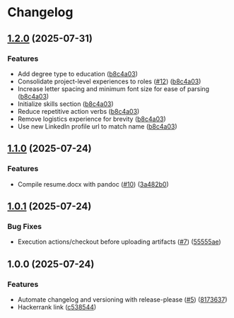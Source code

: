 # Changelog

## [1.2.0](https://github.com/aglorei/Awesome-CV/compare/v1.1.0...v1.2.0) (2025-07-31)


### Features

* Add degree type to education ([b8c4a03](https://github.com/aglorei/Awesome-CV/commit/b8c4a0313c38fc456597e17f796cb9a77c8374de))
* Consolidate project-level experiences to roles ([#12](https://github.com/aglorei/Awesome-CV/issues/12)) ([b8c4a03](https://github.com/aglorei/Awesome-CV/commit/b8c4a0313c38fc456597e17f796cb9a77c8374de))
* Increase letter spacing and minimum font size for ease of parsing ([b8c4a03](https://github.com/aglorei/Awesome-CV/commit/b8c4a0313c38fc456597e17f796cb9a77c8374de))
* Initialize skills section ([b8c4a03](https://github.com/aglorei/Awesome-CV/commit/b8c4a0313c38fc456597e17f796cb9a77c8374de))
* Reduce repetitive action verbs ([b8c4a03](https://github.com/aglorei/Awesome-CV/commit/b8c4a0313c38fc456597e17f796cb9a77c8374de))
* Remove logistics experience for brevity ([b8c4a03](https://github.com/aglorei/Awesome-CV/commit/b8c4a0313c38fc456597e17f796cb9a77c8374de))
* Use new LinkedIn profile url to match name ([b8c4a03](https://github.com/aglorei/Awesome-CV/commit/b8c4a0313c38fc456597e17f796cb9a77c8374de))

## [1.1.0](https://github.com/aglorei/Awesome-CV/compare/v1.0.1...v1.1.0) (2025-07-24)


### Features

* Compile resume.docx with pandoc ([#10](https://github.com/aglorei/Awesome-CV/issues/10)) ([3a482b0](https://github.com/aglorei/Awesome-CV/commit/3a482b0c1d22428fa751f821c1c275470e6bf057))

## [1.0.1](https://github.com/aglorei/Awesome-CV/compare/v1.0.0...v1.0.1) (2025-07-24)


### Bug Fixes

* Execution actions/checkout before uploading artifacts ([#7](https://github.com/aglorei/Awesome-CV/issues/7)) ([55555ae](https://github.com/aglorei/Awesome-CV/commit/55555ae14db5daa77dd6cb4896ed16cc0666f595))

## 1.0.0 (2025-07-24)


### Features

* Automate changelog and versioning with release-please ([#5](https://github.com/aglorei/Awesome-CV/issues/5)) ([8173637](https://github.com/aglorei/Awesome-CV/commit/81736377d7f423b8303323eec6b50fca77a02a8a))
* Hackerrank link ([c538544](https://github.com/aglorei/Awesome-CV/commit/c5385444d614b5e611b864656a60a4ede4b4ff49))
